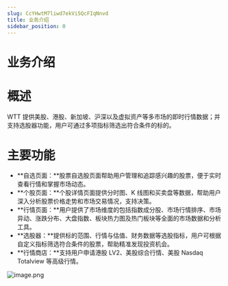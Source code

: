 ```yaml
---
slug: CcYHwtM7liwd7ekVi5QcFIqNnvd
title: 业务介绍
sidebar_position: 0
---
```



# 业务介绍


# 概述


WTT 提供美股、港股、新加坡、沪深以及虚拟资产等多市场的即时行情数据；并支持选股器功能，用户可通过多项指标筛选出符合条件的标的。     


# 主要功能

- **自选页面：**股票自选股页面帮助用户管理和追踪感兴趣的股票，便于实时查看行情和掌握市场动态。
- **个股页面：**个股详情页面提供分时图、K 线图和买卖盘等数据，帮助用户深入分析股票价格走势和市场交易情况，支持决策。
- **行情页面：**用户提供了市场维度的包括指数成分股、市场行情排序、市场异动、涨跌分布、大盘指数、板块热力图及热门板块等全面的市场数据和分析工具。
- **选股器：**提供标的范围、行情与估值、财务数据等选股指标，用户可根据自定义指标筛选符合条件的股票，帮助精准发现投资机会。
- **行情商店：**支持用户申请港股 LV2、美股综合行情、美股 Nasdaq Totalview 等高级行情。

![image.png](/assets/587c4ca00d8a07c0af09d7dbcc25d020.png)

